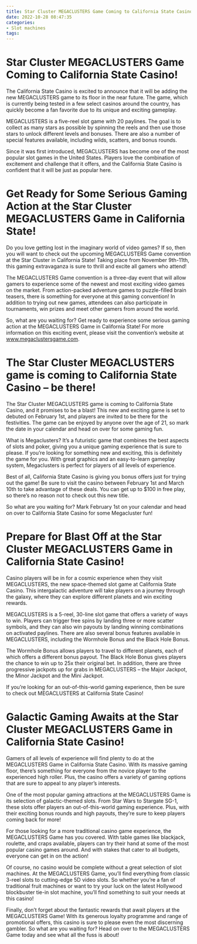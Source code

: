 ```yaml
---
title: Star Cluster MEGACLUSTERS Game Coming to California State Casino!
date: 2022-10-28 08:47:35
categories:
- Slot machines
tags:
---
```



#  Star Cluster MEGACLUSTERS Game Coming to California State Casino!

The California State Casino is excited to announce that it will be adding the new MEGACLUSTERS game to its floor in the near future. The game, which is currently being tested in a few select casinos around the country, has quickly become a fan favorite due to its unique and exciting gameplay.

MEGACLUSTERS is a five-reel slot game with 20 paylines. The goal is to collect as many stars as possible by spinning the reels and then use those stars to unlock different levels and bonuses. There are also a number of special features available, including wilds, scatters, and bonus rounds.

Since it was first introduced, MEGACLUSTERS has become one of the most popular slot games in the United States. Players love the combination of excitement and challenge that it offers, and the California State Casino is confident that it will be just as popular here.

#  Get Ready for Some Serious Gaming Action at the Star Cluster MEGACLUSTERS Game in California State!

Do you love getting lost in the imaginary world of video games? If so, then you will want to check out the upcoming MEGACLUSTERS Game convention at the Star Cluster in California State! Taking place from November 9th-11th, this gaming extravaganza is sure to thrill and excite all gamers who attend!

The MEGACLUSTERS Game convention is a three-day event that will allow gamers to experience some of the newest and most exciting video games on the market. From action-packed adventure games to puzzle-filled brain teasers, there is something for everyone at this gaming convention! In addition to trying out new games, attendees can also participate in tournaments, win prizes and meet other gamers from around the world.

So, what are you waiting for? Get ready to experience some serious gaming action at the MEGACLUSTERS Game in California State! For more information on this exciting event, please visit the convention’s website at www.megaclustersgame.com.

#  The Star Cluster MEGACLUSTERS game is coming to California State Casino – be there!

The Star Cluster MEGACLUSTERS game is coming to California State Casino, and it promises to be a blast! This new and exciting game is set to debuted on February 1st, and players are invited to be there for the festivities. The game can be enjoyed by anyone over the age of 21, so mark the date in your calendar and head on over for some gaming fun.

What is Megaclusters? It’s a futuristic game that combines the best aspects of slots and poker, giving you a unique gaming experience that is sure to please. If you’re looking for something new and exciting, this is definitely the game for you. With great graphics and an easy-to-learn gameplay system, Megaclusters is perfect for players of all levels of experience.

Best of all, California State Casino is giving you bonus offers just for trying out the game! Be sure to visit the casino between February 1st and March 10th to take advantage of these deals. You can get up to $100 in free play, so there’s no reason not to check out this new title.

So what are you waiting for? Mark February 1st on your calendar and head on over to California State Casino for some Megacluster fun!

#  Prepare for Blast Off at the Star Cluster MEGACLUSTERS Game in California State Casino!

Casino players will be in for a cosmic experience when they visit MEGACLUSTERS, the new space-themed slot game at California State Casino. This intergalactic adventure will take players on a journey through the galaxy, where they can explore different planets and win exciting rewards.

MEGACLUSTERS is a 5-reel, 30-line slot game that offers a variety of ways to win. Players can trigger free spins by landing three or more scatter symbols, and they can also win payouts by landing winning combinations on activated paylines. There are also several bonus features available in MEGACLUSTERS, including the Wormhole Bonus and the Black Hole Bonus.

The Wormhole Bonus allows players to travel to different planets, each of which offers a different bonus payout. The Black Hole Bonus gives players the chance to win up to 25x their original bet. In addition, there are three progressive jackpots up for grabs in MEGACLUSTERS – the Major Jackpot, the Minor Jackpot and the Mini Jackpot.

If you’re looking for an out-of-this-world gaming experience, then be sure to check out MEGACLUSTERS at California State Casino!

#  Galactic Gaming Awaits at the Star Cluster MEGACLUSTERS Game in California State Casino!

Gamers of all levels of experience will find plenty to do at the MEGACLUSTERS Game in California State Casino. With its massive gaming floor, there’s something for everyone from the novice player to the experienced high roller. Plus, the casino offers a variety of gaming options that are sure to appeal to any player’s interests.

One of the most popular gaming attractions at the MEGACLUSTERS Game is its selection of galactic-themed slots. From Star Wars to Stargate SG-1, these slots offer players an out-of-this-world gaming experience. Plus, with their exciting bonus rounds and high payouts, they’re sure to keep players coming back for more!

For those looking for a more traditional casino game experience, the MEGACLUSTERS Game has you covered. With table games like blackjack, roulette, and craps available, players can try their hand at some of the most popular casino games around. And with stakes that cater to all budgets, everyone can get in on the action!

Of course, no casino would be complete without a great selection of slot machines. At the MEGACLUSTERS Game, you’ll find everything from classic 3-reel slots to cutting-edge 5D video slots. So whether you’re a fan of traditional fruit machines or want to try your luck on the latest Hollywood blockbuster tie-in slot machine, you’ll find something to suit your needs at this casino!

Finally, don’t forget about the fantastic rewards that await players at the MEGACLUSTERS Game! With its generous loyalty programme and range of promotional offers, this casino is sure to please even the most discerning gambler. So what are you waiting for? Head on over to the MEGACLUSTERS Game today and see what all the fuss is about!